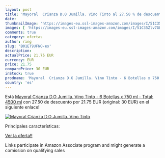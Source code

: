 ```yaml
---
layout: post
title: 'Mayoral  Crianza D.O Jumilla. Vino Tinto al 27.50 % de descuento'
date: 
thumbnailImage: 'https://images-eu.ssl-images-amazon.com/images/I/51C35Zlv7GL._SL200_.jpg'
images: [ 'https://images-eu.ssl-images-amazon.com/images/I/51C35Zlv7GL._SL200_.jpg' ]
comments: true
category: ofertas
author: ring
slug: 'B01ET9UFNO-es'
description:
actualPrice: 21.75 EUR
currency: EUR
price: 21.75
comparePrice: 30 EUR
inStock: true
prodname: 'Mayoral  Crianza D.O Jumilla. Vino Tinto - 6 Botellas x 750 ml - Total: 4500 ml'
country: 'es'
---
```


Está [Mayoral  Crianza D.O Jumilla. Vino Tinto - 6 Botellas x 750 ml - Total: 4500 ml](https://www.amazon.es/dp/B01ET9UFNO/?tag=tolees-21) con 27.50 de descuento por 21.75 EUR (original: 30 EUR) en el siguiente enlace!

[![Mayoral  Crianza D.O Jumilla. Vino Tinto](https://images-eu.ssl-images-amazon.com/images/I/51C35Zlv7GL._SL200_.jpg)](https://www.amazon.es/dp/B01ET9UFNO/?tag=tolees-21)

Principales características:


[Ver la oferta!!](https://www.amazon.es/dp/B01ET9UFNO/?tag=tolees-21)

Links participate in Amazon Associate program and might generate a comission on qualifying sales


